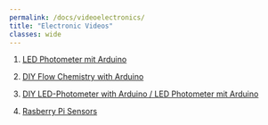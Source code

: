```yaml
---
permalink: /docs/videoelectronics/
title: "Electronic Videos"
classes: wide
---
```


1. [LED Photometer mit Arduino](https://www.youtube.com/watch?v=SoVuUctSyBE)

1. [DIY Flow Chemistry with Arduino](https://www.youtube.com/watch?v=R4Ohwhk47tg)

1. [DIY LED-Photometer with Arduino / LED Photometer mit Arduino](https://www.youtube.com/watch?v=SoVuUctSyBE)

1. [Rasberry Pi Sensors](https://tutorials-raspberrypi.com/raspberry-pi-sensors-overview-50-important-components/)
